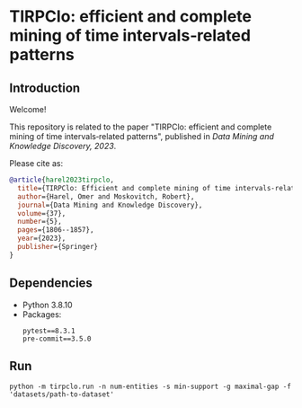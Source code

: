 # TIRPClo: efficient and complete mining of time intervals‑related patterns

## Introduction
Welcome!

This repository is related to the paper "TIRPClo: efficient and complete mining of time intervals‑related patterns", published in *Data Mining and Knowledge Discovery, 2023*.

Please cite as:

```bibtex
@article{harel2023tirpclo,
  title={TIRPClo: Efficient and complete mining of time intervals-related patterns},
  author={Harel, Omer and Moskovitch, Robert},
  journal={Data Mining and Knowledge Discovery},
  volume={37},
  number={5},
  pages={1806--1857},
  year={2023},
  publisher={Springer}
}
```

## Dependencies

- Python 3.8.10
- Packages:
    ```
    pytest==8.3.1
    pre-commit==3.5.0
    ```

## Run

```commandline
python -m tirpclo.run -n num-entities -s min-support -g maximal-gap -f 'datasets/path-to-dataset'
```

